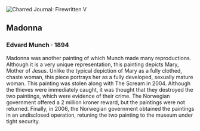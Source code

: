 <div class="artwork-of-the-day">
  <div class="container">
    <div class="img-wrapper">
      <img
        src="https://uploads5.wikiart.org/images/edvard-munch/madonna-1894.jpg!Large.jpg"
        alt="Charred Journal: Firewritten V" />
    </div>
    <div class="artwork-detail">
      <div class="artwork-origin"> 
        <h2 class="artwork-name">Madonna</h2>
        <h3 class="artist">
          Edvard Munch
                    ·  1894
        </h3>
      </div>
      <p class="description">
        <span class="artwork-description-text ng-binding" ng-bind-html="viewModel.ArtworkOfTheDay.Description | unsafe">Madonna was another painting of which Munch made many reproductions. Although it is a very unique representation, this painting depicts Mary, Mother of Jesus. Unlike the typical depiction of Mary as a fully clothed, chaste woman, this piece portrays her as a fully developed, sexually mature woman. This painting was stolen along with The Scream in 2004. Although the thieves were immediately caught, it was thought that they destroyed the two paintings, which were evidence of their crime. The Norwegian government offered a 2 million kroner reward, but the paintings were not returned. Finally, in 2006, the Norwegian government obtained the paintings in an undisclosed operation, retuning the two painting to the museum under tight security.</span>
                        <div class="text-shadow-container" ng-show="showShadow" style=""></div>
      </p>
    </div>
  </div>

</div>
